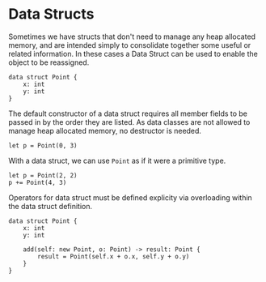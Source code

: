 # Data Structs <Badge type="info" text="In Development" />
Sometimes we have structs that don't need to manage any heap allocated memory, and are intended simply to consolidate together some useful or related information. In these cases a Data Struct can be used to enable the object to be reassigned.

```eisen
data struct Point {
    x: int
    y: int
}
```

The default constructor of a data struct requires all member fields to be passed in by the order they are listed. As data classes are not allowed to manage heap allocated memory, no destructor is needed.

```eisen
let p = Point(0, 3)
```

With a data struct, we can use `Point` as if it were a primitive type.

```eisen
let p = Point(2, 2)
p += Point(4, 3)
```

Operators for data struct must be defined explicity via overloading within the data struct definition.

```eisen
data struct Point {
    x: int
    y: int

    add(self: new Point, o: Point) -> result: Point {
        result = Point(self.x + o.x, self.y + o.y)
    }
}
```
